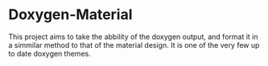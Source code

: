 # Doxygen-Material #

This project aims to take the abbility of the doxygen output, and format it in
a simmilar method to that of the material design. It is one of the very few up
to date doxygen themes.
